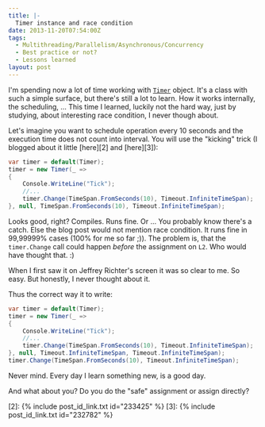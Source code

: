 ```yaml
---
title: |-
  Timer instance and race condition
date: 2013-11-20T07:54:00Z
tags:
  - Multithreading/Parallelism/Asynchronous/Concurrency
  - Best practice or not?
  - Lessons learned
layout: post
---
```

I'm spending now a lot of time working with [`Timer`][1] object. It's a class with such a simple surface, but there's still a lot to learn. How it works internally, the scheduling, ... This time I learned, luckily not the hard way, just by studying, about interesting race condition, I never though about.

<!-- excerpt -->

Let's imagine you want to schedule operation every 10 seconds and the execution time does not count into interval. You will use the "kicking" trick (I blogged about it little [here][2] and [here][3]):

```csharp
var timer = default(Timer);
timer = new Timer(_ =>
{
	Console.WriteLine("Tick");
	//...
	timer.Change(TimeSpan.FromSeconds(10), Timeout.InfiniteTimeSpan);
}, null, TimeSpan.FromSeconds(10), Timeout.InfiniteTimeSpan);
```

Looks good, right? Compiles. Runs fine. Or ... You probably know there's a catch. Else the blog post would not mention race condition. It runs fine in 99,99999% cases (100% for me so far ;)). The problem is, that the `timer.Change` call could happen _before_ the assignment on `L2`. Who would have thought that. :)

When I first saw it on Jeffrey Richter's screen it was so clear to me. So easy. But honestly, I never thought about it.

Thus the correct way it to write:

```csharp
var timer = default(Timer);
timer = new Timer(_ =>
{
	Console.WriteLine("Tick");
	//...
	timer.Change(TimeSpan.FromSeconds(10), Timeout.InfiniteTimeSpan);
}, null, Timeout.InfiniteTimeSpan, Timeout.InfiniteTimeSpan);
timer.Change(TimeSpan.FromSeconds(10), Timeout.InfiniteTimeSpan);
```

 Never mind. Every day I learn something new, is a good day.

And what about you? Do you do the "safe" assignment or assign directly?

[1]: http://msdn.microsoft.com/en-us/library/system.threading.timer(v=vs.110).aspx
[2]: {% include post_id_link.txt id="233425" %}
[3]: {% include post_id_link.txt id="232782" %}